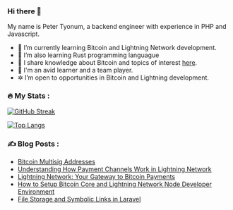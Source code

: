 ### Hi there 👋

My name is Peter Tyonum, a backend engineer with experience in PHP and Javascript. 

<!--
**tvpeter/tvpeter** is a ✨ _special_ ✨ repository because its `README.md` (this file) appears on your GitHub profile.

Here are some ideas to get you started:
-->
- 🌱 I’m currently learning Bitcoin and Lightning Network development.
- 🔭 I’m also learning Rust programming languague 
- 📝 I share knowledge about Bitcoin and topics of interest [here](https://dev.to/tvpeter).
- 👯 I'm an avid learner and a team player.
- ✲ I’m open to opportunities in Bitcoin and Lightning development.
### 🔥 My Stats :
[![GitHub Streak](http://github-readme-streak-stats.herokuapp.com?user=tvpeter&theme=dark&date_format=M%20j%5B%2C%20Y%5D)](https://git.io/streak-stats)

[![Top Langs](https://github-readme-stats.vercel.app/api/top-langs/?username=tvpeter&layout=compact&theme=vision-friendly-dark)](https://github.com/anuraghazra/github-readme-stats)

### ✍️ Blog Posts :
<!-- BLOG-POST-LIST:START -->
- [Bitcoin Multisig Addresses](https://dev.to/tvpeter/bitcoin-multisig-addresses-kba)
- [Understanding How Payment Channels Work in Lightning Network](https://dev.to/tvpeter/understanding-how-payment-channels-work-in-lightning-network-30ia)
- [Lightning Network: Your Gateway to Bitcoin Payments](https://dev.to/tvpeter/lightning-network-your-gateway-to-bitcoin-payments-3j4)
- [How to Setup Bitcoin Core and Lightning Network Node Developer Environment](https://dev.to/tvpeter/how-to-setup-bitcoin-core-and-lightning-network-node-developer-environment-3lil)
- [File Storage and Symbolic Links in Laravel](https://dev.to/tvpeter/file-storage-and-symbolic-links-in-laravel-1m96)
<!-- BLOG-POST-LIST:END -->

